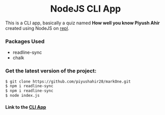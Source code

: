 <h1 align="center">NodeJS CLI App</h1>

This is a CLI app, basically a quiz named **How well you know Piyush Ahir** created using NodeJS on [repl](https://replit.com/@piyushahir28/markOne?embed=1&output=1).

### Packages Used

* readline-sync
* chalk

### Get the latest version of the project:

```bash
$ git clone https://github.com/piyushahir28/markOne.git
$ npm i readline-sync
$ npm i readline-sync
$ node index.js
```
#### Link to the [CLI App](https://replit.com/@piyushahir28/markOne?embed=1&output=1)